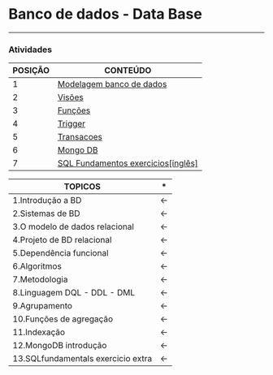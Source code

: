 # Banco de dados - Data Base 
-------------------------------------------------------------------------------------------------------------------------------------

### Atividades

POSIÇÃO  | CONTEÚDO 
-------- | -----------
1        | <a href="https://github.com/ddenerson/-PostgreSQL/tree/master/01_modelagemBD">Modelagem banco de dados<a/>
2        | <a href="https://github.com/ddenerson/-PostgreSQL/tree/master/02_Vision"> Visões </a>
3        | <a href="https://github.com/ddenerson/-PostgreSQL/tree/master/03_Function">Funções<a/>
4        | <a href="https://github.com/ddenerson/-PostgreSQL/tree/master/04_Trigger">Trigger<a/>
5        | <a href="https://github.com/ddenerson/-PostgreSQL/tree/master/05_Transactions">Transacoes<a/>
6        | <a href="https://github.com/ddenerson/-PostgreSQL/tree/master/06_mongo">Mongo DB </a>
7        | <a href="https://github.com/ddenerson/-PostgreSQL/tree/master/07_SQLfundamentals">SQL Fundamentos exercicios[inglês]<a/>


TOPICOS   | *
--------- | -----------------------------------------------
1.Introdução a BD |  <-
2.Sistemas de BD  |  <-
3.O modelo de dados relacional |  <- 
4.Projeto de BD relacional |  <-
5.Dependência funcional |   <-
6.Algoritmos |  <-
7.Metodologia |   <-
8.Linguagem   DQL - DDL - DML |  <- 
9.Agrupamento |  <-
10.Funções de agregação |  <- 
11.Indexação |   <-
12.MongoDB introdução  |  <-
13.SQLfundamentals exercicio extra |  <- 



